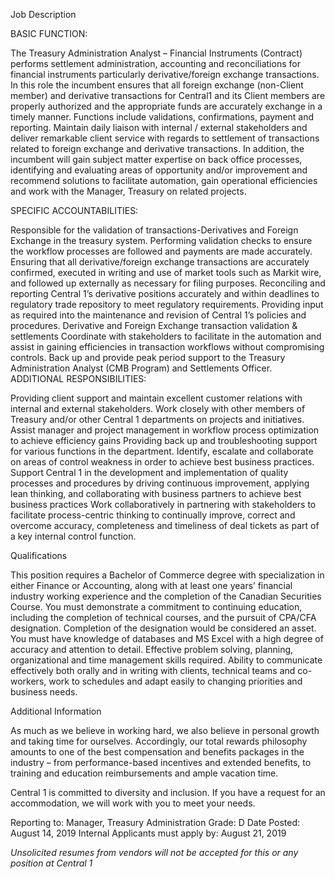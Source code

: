 Job Description

BASIC FUNCTION:

The Treasury Administration Analyst – Financial Instruments (Contract) performs settlement administration, accounting and reconciliations for financial instruments particularly derivative/foreign exchange transactions. In this role the incumbent ensures that all foreign exchange (non-Client member) and derivative transactions for Central1 and its Client members are properly authorized and the appropriate funds are accurately exchange in a timely manner. Functions include validations, confirmations, payment and reporting. Maintain daily liaison with internal / external stakeholders and deliver remarkable client service with regards to settlement of transactions related to foreign exchange and derivative transactions. In addition, the incumbent will gain subject matter expertise on back office processes, identifying and evaluating areas of opportunity and/or improvement and recommend solutions to facilitate automation, gain operational efficiencies and work with the Manager, Treasury on related projects.

SPECIFIC ACCOUNTABILITIES:

Responsible for the validation of transactions-Derivatives and Foreign Exchange in the treasury system. Performing validation checks to ensure the workflow processes are followed and payments are made accurately.
Ensuring that all derivative/foreign exchange transactions are accurately confirmed, executed in writing and use of market tools such as Markit wire, and followed up externally as necessary for filing purposes.
Reconciling and reporting Central 1’s derivative positions accurately and within deadlines to regulatory trade repository to meet regulatory requirements.
Providing input as required into the maintenance and revision of Central 1’s policies and procedures.
Derivative and Foreign Exchange transaction validation & settlements
Coordinate with stakeholders to facilitate in the automation and assist in gaining efficiencies in transaction workflows without compromising controls.
Back up and provide peak period support to the Treasury Administration Analyst (CMB Program) and Settlements Officer.
ADDITIONAL RESPONSIBILITIES:

Providing client support and maintain excellent customer relations with internal and external stakeholders.
Work closely with other members of Treasury and/or other Central 1 departments on projects and initiatives.
Assist manager and project management in workflow process optimization to achieve efficiency gains
Providing back up and troubleshooting support for various functions in the department.
Identify, escalate and collaborate on areas of control weakness in order to achieve best business practices.
Support Central 1 in the development and implementation of quality processes and procedures by driving continuous improvement, applying lean thinking, and collaborating with business partners to achieve best business practices
Work collaboratively in partnering with stakeholders to facilitate process-centric thinking to continually improve, correct and overcome accuracy, completeness and timeliness of deal tickets as part of a key internal control function.

Qualifications

This position requires a Bachelor of Commerce degree with specialization in either Finance or Accounting, along with at least one years’ financial industry working experience and the completion of the Canadian Securities Course. You must demonstrate a commitment to continuing education, including the completion of technical courses, and the pursuit of CPA/CFA designation. Completion of the designation would be considered an asset. You must have knowledge of databases and MS Excel with a high degree of accuracy and attention to detail. Effective problem solving, planning, organizational and time management skills required. Ability to communicate effectively both orally and in writing with clients, technical teams and co-workers, work to schedules and adapt easily to changing priorities and business needs.

Additional Information

As much as we believe in working hard, we also believe in personal growth and taking time for ourselves. Accordingly, our total rewards philosophy amounts to one of the best compensation and benefits packages in the industry – from performance-based incentives and extended benefits, to training and education reimbursements and ample vacation time.

Central 1 is committed to diversity and inclusion. If you have a request for an accommodation, we will work with you to meet your needs.

Reporting to: Manager, Treasury Administration
Grade: D
Date Posted: August 14, 2019
Internal Applicants must apply by: August 21, 2019

_Unsolicited resumes from vendors will not be accepted for this or any position at Central 1_

